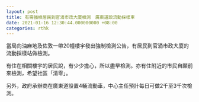 ```yaml
---
layout: post
title: 有需強檢居民到官涌市政大廈檢測　廣東道設流動採樣車
date: 2021-01-16 12:30:44.000000000 +08:00
categories: rthk
---
```


當局向油麻地及佐敦一帶20幢樓宇發出強制檢測公告，有居民到官涌市政大廈的流動採樣站做檢測。

有住在相關樓宇的居民說，有少少擔心，所以盡早檢測。亦有住附近的市民自願前來檢測，希望社區「清零」。

另外，政府承辦商在廣東道設置4輛流動車，中心主任預計每日可做2千至3千次檢測。
